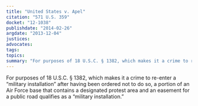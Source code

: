 ```yaml
---
title: "United States v. Apel"
citation: "571 U.S. 359"
docket: "12-1038"
publishdate: "2014-02-26"
argdate: "2013-12-04"
justices:
advocates:
tags:
topics:
summary: "For purposes of 18 U.S.C. § 1382, which makes it a crime to re-enter a “military installation” after having been ordered not to do so, a portion of an Air Force base that contains a designated protest area and an easement for a public road qualifies as a “military installation.”"
---
```

For purposes of 18 U.S.C. § 1382, which makes it a crime to re-enter a “military installation” after having been ordered not to do so, a portion of an Air Force base that contains a designated protest area and an easement for a public road qualifies as a “military installation.”

